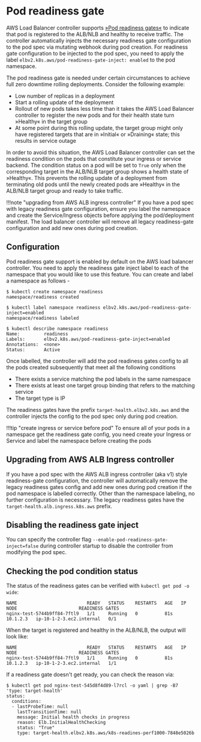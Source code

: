 # Pod readiness gate

AWS Load Balancer controller supports [»Pod readiness gates«](https://kubernetes.io/docs/concepts/workloads/pods/pod-lifecycle/#pod-readiness-gate) to indicate that pod is registered to the ALB/NLB and healthy to receive traffic.
The controller automatically injects the necessary readiness gate configuration to the pod spec via mutating webhook during pod creation.
For readiness gate configuration to be injected to the pod spec, you need to apply the label `elbv2.k8s.aws/pod-readiness-gate-inject: enabled` to the pod namespace.

The pod readiness gate is needed under certain circumstances to achieve full zero downtime rolling deployments. Consider the following example:

* Low number of replicas in a deployment
* Start a rolling update of the deployment
* Rollout of new pods takes less time than it takes the AWS Load Balancer controller to register the new pods and for their health state turn »Healthy« in the target group
* At some point during this rolling update, the target group might only have registered targets that are in »Initial« or »Draining« state; this results in service outage

In order to avoid this situation, the AWS Load Balancer controller can set the readiness condition on the pods that constitute your ingress or service backend. The condition status on a pod will be set to `True` only when the corresponding target in the ALB/NLB target group shows a health state of »Healthy«.
This prevents the rolling update of a deployment from terminating old pods until the newly created pods are »Healthy« in the ALB/NLB target group and ready to take traffic.

!!!note "upgrading from AWS ALB ingress controller"
    If you have a pod spec with legacy readiness gate configuration, ensure you label the namespace and create the Service/Ingress objects before applying the pod/deployment manifest.
    The load balancer controller will remove all legacy readiness-gate configuration and add new ones during pod creation.

## Configuration
Pod readiness gate support is enabled by default on the AWS load balancer controller. You need to apply the readiness gate inject label to each of the namespace that you would
like to use this feature. You can create and label a namespace as follows -

```shell script
$ kubectl create namespace readiness
namespace/readiness created

$ kubectl label namespace readiness elbv2.k8s.aws/pod-readiness-gate-inject=enabled
namespace/readiness labeled

$ kubectl describe namespace readiness
Name:         readiness
Labels:       elbv2.k8s.aws/pod-readiness-gate-inject=enabled
Annotations:  <none>
Status:       Active
```
Once labelled, the controller will add the pod readiness gates config to all the pods created subsequently that meet all the following conditions
* There exists a service matching the pod labels in the same namespace
* There exists at least one target group binding that refers to the matching service
* The target type is IP

The readiness gates have the prefix `target-health.elbv2.k8s.aws` and the controller injects the config to the pod spec only during pod creation.

!!!tip "create ingress or service before pod"
    To ensure all of your pods in a namespace get the readiness gate config, you need create your Ingress or Service and label the namespace before creating the pods

## Upgrading from AWS ALB Ingress controller
If you have a pod spec with the AWS ALB ingress controller (aka v1) style readiness-gate configuration, the controller will automatically remove the legacy readiness gates config and add new ones during pod creation if the pod namespace is labelled correctly. Other than the namespace labeling, no further configuration is necessary.
The legacy readiness gates have the `target-health.alb.ingress.k8s.aws` prefix.

## Disabling the readiness gate inject
You can specify the controller flag `--enable-pod-readiness-gate-inject=false` during controller startup to disable the controller from modifying the pod spec.

## Checking the pod condition status

The status of the readiness gates can be verified with `kubectl get pod -o wide`:
```
NAME                          READY   STATUS    RESTARTS   AGE   IP         NODE                       READINESS GATES
nginx-test-5744b9ff84-7ftl9   1/1     Running   0          81s   10.1.2.3   ip-10-1-2-3.ec2.internal   0/1
```

When the target is registered and healthy in the ALB/NLB, the output will look like:
```
NAME                          READY   STATUS    RESTARTS   AGE   IP         NODE                       READINESS GATES
nginx-test-5744b9ff84-7ftl9   1/1     Running   0          81s   10.1.2.3   ip-10-1-2-3.ec2.internal   1/1
```

If a readiness gate doesn't get ready, you can check the reason via:

```console
$ kubectl get pod nginx-test-545d8f4d89-l7rcl -o yaml | grep -B7 'type: target-health'
status:
  conditions:
  - lastProbeTime: null
    lastTransitionTime: null
    message: Initial health checks in progress
    reason: Elb.InitialHealthChecking
    status: "True"
    type: target-health.elbv2.k8s.aws/k8s-readines-perf1000-7848e5026b
```
